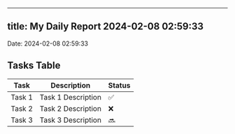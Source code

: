 
---
title: My Daily Report 2024-02-08 02:59:33
---

Date: 2024-02-08 02:59:33

## Tasks Table

| Task | Description | Status |
|------|-------------|--------|
| Task 1 | Task 1 Description | ✅ |
| Task 2 | Task 2 Description | ❌ |
| Task 3 | Task 3 Description | 🔜 |
